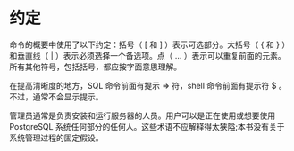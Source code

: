 # 约定
命令的概要中使用了以下约定：括号（ [ 和 ] ）表示可选部分。大括号（ { 和 } ）和垂直线（ | ）表示必须选择一个备选项。点（ ... ）表示可以重复前面的元素。所有其他符号，包括括号，都应按字面意思理解。

在提高清晰度的地方，SQL 命令前面有提示 => 符，shell 命令前面有提示符 $ 。不过，通常不会显示提示。

管理员通常是负责安装和运行服务器的人员。用户可以是正在使用或想要使用 PostgreSQL 系统任何部分的任何人。这些术语不应解释得太狭隘;本书没有关于系统管理过程的固定假设。